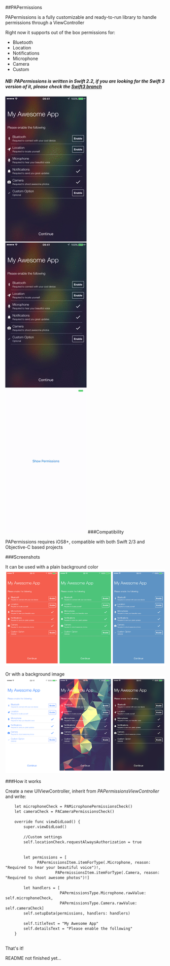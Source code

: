 ##PAPermissions

PAPermissions is a fully customizable and ready-to-run library to handle permissions through a ViewController

Right now it supports out of the box permissions for:
- Bluetooth
- Location
- Notifications
- Microphone
- Camera
- Custom

##### NB: PAPermissions is written in Swift 2.2, if you are looking for the Swift 3 version of it, please check the [Swift3 branch](https://github.com/pascalbros/PAPermissions/tree/Swift3)

![](./ReadmeResources/PAPermissions1.gif)
![](./ReadmeResources/PAPermissions2.gif)
![](./ReadmeResources/PAPermissions3.gif)
###Compatibility

PAPermissions requires iOS8+, compatible with both Swift 2/3 and Objective-C based projects

###Screenshots

It can be used with a plain background color
![](./ReadmeResources/Screen1.png)

Or with a background image
![](./ReadmeResources/Screen2.png)

###How it works

Create a new UIViewController, inherit from *PAPermissionsViewController* and write:

```
	let microphoneCheck = PAMicrophonePermissionsCheck()
	let cameraCheck = PACameraPermissionsCheck()

	override func viewDidLoad() {
		super.viewDidLoad()
		
		//Custom settings
		self.locationCheck.requestAlwaysAuthorization = true
		
		
		let permissions = [
	          PAPermissionsItem.itemForType(.Microphone, reason: "Required to hear your beautiful voice")!,
					  PAPermissionsItem.itemForType(.Camera, reason: "Required to shoot awesome photos")!]
		
		let handlers = [
						PAPermissionsType.Microphone.rawValue: self.microphoneCheck,
						PAPermissionsType.Camera.rawValue: self.cameraCheck]
		self.setupData(permissions, handlers: handlers)

		self.titleText = "My Awesome App"
		self.detailsText = "Please enable the following"
	}
		
```

That's it!

README not finished yet...

